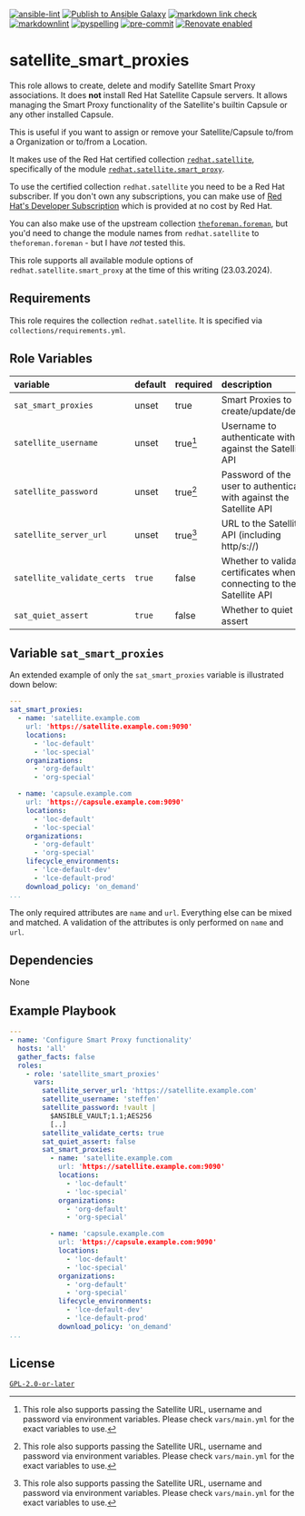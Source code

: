 <!-- markdownlint-disable MD013 MD041 -->
[![ansible-lint](https://github.com/sscheib/ansible-role-satellite_smart_proxies/actions/workflows/ansible-lint.yml/badge.svg)](https://github.com/sscheib/ansible-role-satellite_smart_proxies/actions/workflows/ansible-lint.yml) [![Publish to Ansible Galaxy](https://github.com/sscheib/ansible-role-satellite_smart_proxies/actions/workflows/release.yml/badge.svg)](https://github.com/sscheib/ansible-role-satellite_smart_proxies/actions/workflows/release.yml) [![markdown link check](https://github.com/sscheib/ansible-role-satellite_smart_proxies/actions/workflows/markdown-link-check.yml/badge.svg)](https://github.com/sscheib/ansible-role-satellite_smart_proxies/actions/workflows/markdown-link-check.yml) [![markdownlint](https://github.com/sscheib/ansible-role-satellite_smart_proxies/actions/workflows/markdownlint.yml/badge.svg)](https://github.com/sscheib/ansible-role-satellite_smart_proxies/actions/workflows/markdownlint.yml) [![pyspelling](https://github.com/sscheib/ansible-role-satellite_smart_proxies/actions/workflows/pyspelling.yml/badge.svg)](https://github.com/sscheib/ansible-role-satellite_smart_proxies/actions/workflows/pyspelling.yml) [![pre-commit](https://img.shields.io/badge/pre--commit-enabled-brightgreen?logo=pre-commit&logoColor=white)](https://github.com/pre-commit/pre-commit) [![Renovate enabled](https://img.shields.io/badge/renovate-enabled-brightgreen.svg)](https://renovatebot.com/)
<!-- markdownlint-disable MD013 MD041 -->

# satellite_smart_proxies

This role allows to create, delete and modify Satellite Smart Proxy associations. It does **not** install Red Hat Satellite Capsule servers. It allows managing the Smart Proxy
functionality of the Satellite's builtin Capsule or any other installed Capsule.

This is useful if you want to assign or remove your Satellite/Capsule to/from a Organization or to/from a Location.

It makes use of the Red Hat certified collection [`redhat.satellite`](https://console.redhat.com/ansible/automation-hub/repo/published/redhat/satellite/docs/), specifically
of the module [`redhat.satellite.smart_proxy`](https://console.redhat.com/ansible/automation-hub/repo/published/redhat/satellite/content/module/smart_proxy/).

To use the certified collection `redhat.satellite` you need to be a Red Hat subscriber. If you don't own any subscriptions, you can make use of
[Red Hat's Developer Subscription](https://developers.redhat.com/articles/faqs-no-cost-red-hat-enterprise-linux) which is provided at no cost by Red Hat.

You can also make use of the upstream collection [`theforeman.foreman`](https://docs.ansible.com/ansible/latest/collections/theforeman/foreman/index.html), but you'd need to
change the module names from `redhat.satellite` to `theforeman.foreman` - but I have *not* tested this.

This role supports all available module options of `redhat.satellite.smart_proxy` at the time of this writing (23.03.2024).

## Requirements

This role requires the collection `redhat.satellite`. It is specified via `collections/requirements.yml`.

## Role Variables

| variable                                     | default                      | required | description                                                                    |
| :---------------------------------           | :--------------------------- | :------- | :----------------------------------------------------------------------------- |
| `sat_smart_proxies`                          | unset                        | true     | Smart Proxies to create/update/delete                                          |
| `satellite_username`                         | unset                        | true[^1] | Username to authenticate with against the Satellite API                        |
| `satellite_password`                         | unset                        | true[^1] | Password of the user to authenticate with against the Satellite API            |
| `satellite_server_url`                       | unset                        | true[^1] | URL to the Satellite API (including http/s://)                                 |
| `satellite_validate_certs`                   | `true`                       | false    | Whether to validate certificates when connecting to the Satellite API          |
| `sat_quiet_assert`                           | `true`                       | false    | Whether to quiet assert                                                        |

[^1]: This role also supports passing the Satellite URL, username and password via environment variables. Please check `vars/main.yml` for the exact variables to use.

## Variable `sat_smart_proxies`

An extended example of only the `sat_smart_proxies` variable is illustrated down below:

```yaml
---
sat_smart_proxies:
  - name: 'satellite.example.com
    url: 'https://satellite.example.com:9090'
    locations:
      - 'loc-default'
      - 'loc-special'
    organizations:
      - 'org-default'
      - 'org-special'

  - name: 'capsule.example.com
    url: 'https://capsule.example.com:9090'
    locations:
      - 'loc-default'
      - 'loc-special'
    organizations:
      - 'org-default'
      - 'org-special'
    lifecycle_environments:
      - 'lce-default-dev'
      - 'lce-default-prod'
    download_policy: 'on_demand'
...
```

The only required attributes are `name` and `url`. Everything else can be mixed and matched. A validation of the attributes is only performed on `name` and `url`.

## Dependencies

None

## Example Playbook

```yaml
---
- name: 'Configure Smart Proxy functionality'
  hosts: 'all'
  gather_facts: false
  roles:
    - role: 'satellite_smart_proxies'
      vars:
        satellite_server_url: 'https://satellite.example.com'
        satellite_username: 'steffen'
        satellite_password: !vault |
          $ANSIBLE_VAULT;1.1;AES256
          [..]
        satellite_validate_certs: true
        sat_quiet_assert: false
        sat_smart_proxies:
          - name: 'satellite.example.com
            url: 'https://satellite.example.com:9090'
            locations:
              - 'loc-default'
              - 'loc-special'
            organizations:
              - 'org-default'
              - 'org-special'

          - name: 'capsule.example.com
            url: 'https://capsule.example.com:9090'
            locations:
              - 'loc-default'
              - 'loc-special'
            organizations:
              - 'org-default'
              - 'org-special'
            lifecycle_environments:
              - 'lce-default-dev'
              - 'lce-default-prod'
            download_policy: 'on_demand'
...
```

## License

[`GPL-2.0-or-later`](LICENSE)

